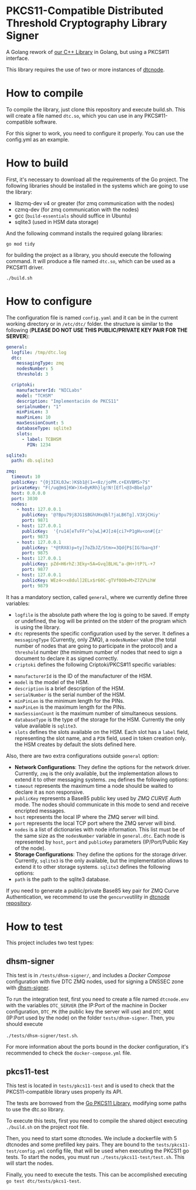 # PKCS11-Compatible Distributed Threshold Cryptography Library Signer

A Golang rework of [our C++ Library](https://github.com/niclabs/tchsm-libdtc) in Golang, but using a PKCS#11 interface.

This library requires the use of two or more instances of [dtcnode](https://github.com/niclabs/dtcnode).

# How to compile

To compile the library, just clone this repository and execute build.sh. This will create a file named `dtc.so`, which you can use in any PKCS#11-compatible software.

For this signer to work, you need to configure it properly. You can use the config.yml as an example.


# How to build

First, it's necessary to download all the requirements of the Go project. The following libraries should be installed in the systems which are going to use the library:

* libzmq-dev v4 or greater (for zmq communication with the nodes)
* czmq-dev (for zmq communication with the nodes)
* gcc (`build-essentials` should suffice in Ubuntu)
* sqlite3 (used in HSM data storage)


And the following command installs the required golang libraries:

`go mod tidy`

for building the project as a library, you should execute the following command. It will produce a file named `dtc.so`, which can be used as a PKCS#11 driver.

`./build.sh`

# How to configure

The configuration file is named `config.yaml` and it can be in the current working directory or in `/etc/dtc/` folder. the structure is similar to the following (**PLEASE DO NOT USE THIS PUBLIC/PRIVATE KEY PAIR FOR THE SERVER**):

```yaml
general:
  logfile: /tmp/dtc.log
  dtc:
    messagingType: zmq
    nodesNumber: 5
    threshold: 3

  criptoki:
    manufacturerId: "NICLabs"
    model: "TCHSM"
    description: "Implementación de PKCS11"
    serialnumber: "1"
    minPinLen: 3
    maxPinLen: 10
    maxSessionCount: 5
    databaseType: sqlite3
    slots:
      - label: TCBHSM
        PIN: 1234

sqlite3:
  path: db.sqlite3

zmq:
  timeout: 10
  publicKey: "{0j3IXL0Jw:)K$b1@(1=<8z/joPM.c+EXVBMS>7$"
  privateKey: "F(/uq@m$}KW>)X=0yKRh}lg!N![Efl<@3<Bbelp3"
  host: 0.0.0.0
  port: 3030
  nodes:
    - host: 127.0.0.1
      publicKey: '@?Bpu79j8JG1$BGhUHx@bl?jaLB6Tg].V3XjCHiy'
      port: 9871
    - host: 127.0.0.1
      publicKey:  '{ru14[eTvFFr^o}wL}#J[z4{ci7+P1gHv<on#[{z'
      port: 9873
    - host: 127.0.0.1
      publicKey: '*@tRX8)p=ty]7oZbJZ/Stm>=3Qd{P$[IG?ba>q3f'
      port: 9875
    - host: 127.0.0.1
      publicKey: pZd<H6rhZ:3Eky<5A=Gvq]BLHL^a-@H+)tP?L-+7
      port: 9877
    - host: 127.0.0.1
      publicKey: WEz4<>x8dul]2ELx$r60C-gTVf0O8=M>Z7ZV%ihW
      port: 9879
```

It has a mandatory section, called `general`, where we currently define three variables:
* `logfile` is the absolute path where the log is going to be saved. If empty or undefined, the log will be printed on the stderr of the program which is using the library.
* `dtc` represents the specific configuration used by the server. It defines a `messagingType` (Currently, only ZMQ), a `nodesNumber` value (the total number of nodes that are going to participate in the protocol) and a `threshold` number (the minimum number of nodes that need to sign a document to declare it as signed correctly.
* `criptoki` defines the following Criptoki/PKCS#11 specific variables:
 - `manufacturerId` is the ID of the manufacturer of the HSM.
 - `model` is the model of the HSM.
 - `description` is a brief description of the HSM.
 - `serialNumber` is the serial number of the HSM.
 - `minPinLen` is the minimum length for the PINs.
 - `maxPinLen` is the maximum length for the PINs.
 - `maxSessionCount` is the maximum number of simultaneous sessions.
 - `databaseType` is the type of the storage for the HSM. Currently the only value available is `sqlite3`.
 - `slots` defines the slots available on the HSM. Each slot has a `label` field, representing the slot name, and a `PIN` field, used in token creation only. the HSM creates by default the slots defined here.
 
 
Also, there are two extra configurations outside `general` option:

* **Network Configurations**: They define the options for the network driver. Currently, `zmq` is the only available, but the implementation allows to extend it to other messaging systems. `zmq` defines the following options:
 * `timeout` represents the maximum time a node should be waited to declare it as non responsive.
 * `publicKey` represents a Base85 public key used by _ZMQ CURVE Auth_ mode. The nodes should communicate in this mode to send and receive encripted messages.
 * `host` represents the local IP where the ZMQ server will bind.
 * `port` represents the local TCP port where the ZMQ server will bind.
 * `nodes` is a list of dictionaries with node information. This list must be of the same size as the `nodesNumber` variable in `general.dtc`. Each node is represented by `host`, `port` and `publicKey` parameters (IP/Port/Public Key of the node).
* **Storage Configurations**: They define the options for the storage driver. Currently, `sqlite3` is the only available, but the implementation allows to extend it to other storage systems. `sqlite3` defines the following options:
 * `path` is the path to the sqlite3 database. 
 
 
If you need to generate a public/private Base85 key pair for ZMQ Curve Authentication, we recommend to use the `gencurve`utility in [dtcnode repository](https://github.com/niclabs/dtcnode).

# How to test

This project includes two test types:
 
 ## dhsm-signer
 This test is in `/tests/dhsm-signer/`, and includes a _Docker Compose_ configuration with five DTC ZMQ nodes, used for signing a DNSSEC zone with [dhsm-signer](https://github.com/niclabs/dhsm-signer). 

To run the integration test, first you need to create a file named `dtcnode.env` with the variables `DTC_SERVER` (the IP:Port of the machine in Docker configuration, `DTC_PK` (the public key the server will use)  and `DTC_NODE` (IP:Port used by the node) on the folder `tests/dhsm-signer`. Then, you should execute 

`./tests/dhsm-signer/test.sh`.


For more information about the ports bound in the docker configuration, it's recommended to check the `docker-compose.yml` file.

## pkcs11-test

 This test is located in `tests/pkcs11-test` and is used to check that the PKCS11-compatible library uses properly its API.
 
 The tests are borrowed from the [Go PKCS11 Library](https://github.com/miekg/pkcs11), modifying some paths to use the dtc.so library.
 
 To execute this tests, first you need to compile the shared object executing `./build.sh` on the project root file. 
 
 Then, you need to start some dtcnodes. We include a dockerfile with 5 dtcnodes and some prefilled key pairs. They are bound to the `tests/pkcs11-test/config.yml` config file, that will be used when executing the PKCS11 go tests. To start the nodes, you must run `./tests/pkcs11-test/test.sh`. This will start the nodes.
 
 Finally, you need to execute the tests. This can be accomplished executing `go test dtc/tests/pkcs1-test`.

